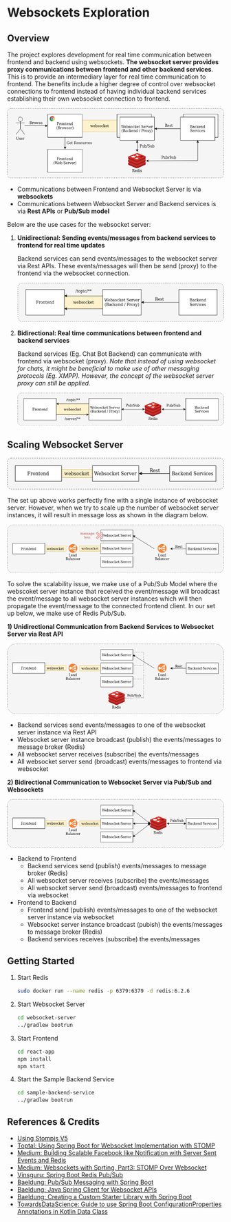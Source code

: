 # Websockets Exploration

## Overview

The project explores development for real time communication between frontend and backend using websockets. **The websocket 
server provides proxy communications between frontend and other backend services**. This is to provide an intermediary layer 
for real time communication to frontend. The benefits include a higher degree of control over websocket connections to frontend 
instead of having individual backend services establishing their own websocket connection to frontend.

![Diagram](doc/websockets7.png)

- Communications between Frontend and Websocket Server is via **websockets**
- Communications between Websocket Server and Backend services is via **Rest APIs** or **Pub/Sub model**

Below are the use cases for the websocket server:

1. **Unidirectional: Sending events/messages from backend services to frontend for real time updates**

    Backend services can send events/messages to the websocket server via Rest APIs. These events/messages will then be 
    send (proxy) to the frontend via the websocket connection.

    ![Diagram](doc/websockets2.png)

2. **Bidirectional: Real time communications between frontend and backend services**

    Backend services (Eg. Chat Bot Backend) can communicate with frontend via websocket (proxy). *Note that instead of using
    websocket for chats, it might be beneficial to make use of other messaging protocols (Eg. XMPP). However, the concept of 
    the websocket server proxy can still be applied.*

    ![Diagram](doc/websockets8.png)

## Scaling Websocket Server

![Diagram](doc/websockets4.png)

The set up above works perfectly fine with a single instance of websocket server. However, when we try to scale up the 
number of websocket server instances, it will result in message loss as shown in the diagram below.

![Diagram](doc/websockets5.png)

To solve the scalability issue, we make use of a Pub/Sub Model where the webscoket server instance that received the 
event/message will broadcast the event/message to all websocket server instances which will then propagate the event/message 
to the connected frontend client. In our set up below, we make use of Redis Pub/Sub.

**1) Unidirectional Communication from Backend Services to Websocket Server via Rest API**

![Diagram](doc/websockets6.png)

- Backend services send events/messages to one of the websocket server instance via Rest API
- Websocket server instance broadcast (publish) the events/messages to message broker (Redis) 
- All websocket server receives (subscribe) the events/messages
- All websocket server send (broadcast) events/messages to frontend via websocket

**2) Bidirectional Communication to Websocket Server via Pub/Sub and Websockets**

![Diagram](doc/websockets9.png)

- Backend to Frontend
    - Backend services send (publish) events/messages to message broker (Redis)
    - All websocket server receives (subscribe) the events/messages
    - All websocket server send (broadcast) events/messages to frontend via websocket
- Frontend to Backend
    - Frontend send (publish) events/messages to one of the websocket server instance via websocket
    - Websocket server instance broadcast (pubish) the events/messages to message broker (Redis)
    - Backend services receives (subscribe) the events/messages

## Getting Started

1. Start Redis
   ```bash
   sudo docker run --name redis -p 6379:6379 -d redis:6.2.6
   ```
   
2. Start Websocket Server
   ```bash
   cd websocket-server
   ../gradlew bootrun
   ```

3. Start Frontend
   ```bash
   cd react-app
   npm install
   npm start
   ```

4. Start the Sample Backend Service
   ```bash
   cd sample-backend-service
   ../gradlew bootrun
   ```

## References & Credits

- [Using Stompjs V5](https://stomp-js.github.io/guide/stompjs/using-stompjs-v5.html)
- [Toptal: Using Spring Boot for Websocket Implementation with STOMP](https://www.toptal.com/java/stomp-spring-boot-websocket)
- [Medium: Building Scalable Facebook like Notification with Server Sent Events and Redis](https://medium.com/javarevisited/building-scalable-facebook-like-notification-using-server-sent-event-and-redis-9d0944dee618)
- [Medium: Websockets with Sprting, Part3: STOMP Over Websocket](https://medium.com/swlh/websockets-with-spring-part-3-stomp-over-websocket-3dab4a21f397)
- [Vinsguru: Spring Boot Redis Pub/Sub](https://www.vinsguru.com/redis-pubsub-spring-boot/)
- [Baeldung: Pub/Sub Messaging with Spring Boot](https://www.baeldung.com/spring-data-redis-pub-sub)
- [Baeldung: Java Spring Client for Websocket APIs](https://www.baeldung.com/websockets-api-java-spring-client)
- [Baeldung: Creating a Custom Starter Library with Spring Boot](https://www.baeldung.com/spring-boot-custom-starter)
- [TowardsDataScience: Guide to use Spring Boot ConfigurationProperties Annotations in Kotlin Data Class](https://towardsdatascience.com/a-guide-to-use-spring-boots-configurationproperties-annotation-in-kotlin-s-dataclass-1341c63110f4)
